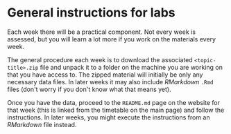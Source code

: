 # General instructions for labs
Each week there will be a practical component. Not every week is assessed, but you will learn a lot more if you work on the materials every week.

The general procedure each week is to download the associated `<topic-title>.zip` file and unpack it to a folder on the machine you are working on that you have access to. The zipped material will initially be only any necessary data files. In later weeks it may also include _RMarkdown_ `.Rmd` files (don't worry if you don't know what that means yet).

Once you have the data, proceed to the `README.md` page on the website for that week (this is linked from the timetable on the main page) and follow the instructions. In later weeks, you might execute the instructions from an _RMarkdown_ file instead.
